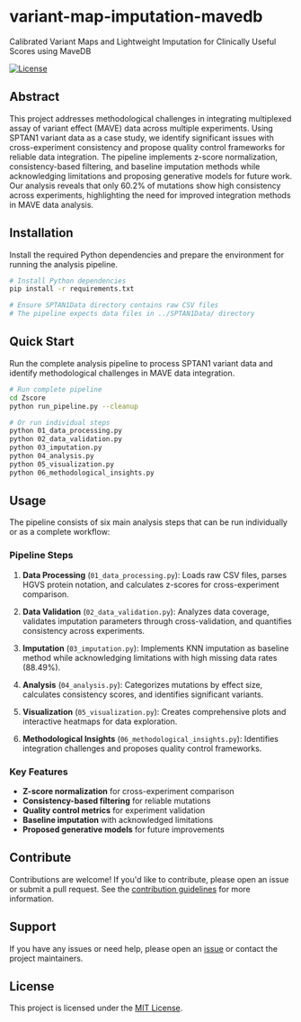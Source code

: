 # variant-map-imputation-mavedb

Calibrated Variant Maps and Lightweight Imputation for Clinically Useful Scores using MaveDB

[![License](https://img.shields.io/badge/license-MIT-blue.svg)](LICENSE)

## Abstract

This project addresses methodological challenges in integrating multiplexed assay of variant effect (MAVE) data across multiple experiments. Using SPTAN1 variant data as a case study, we identify significant issues with cross-experiment consistency and propose quality control frameworks for reliable data integration. The pipeline implements z-score normalization, consistency-based filtering, and baseline imputation methods while acknowledging limitations and proposing generative models for future work. Our analysis reveals that only 60.2% of mutations show high consistency across experiments, highlighting the need for improved integration methods in MAVE data analysis.

## Installation

Install the required Python dependencies and prepare the environment for running the analysis pipeline.

```bash
# Install Python dependencies
pip install -r requirements.txt

# Ensure SPTAN1Data directory contains raw CSV files
# The pipeline expects data files in ../SPTAN1Data/ directory
```

## Quick Start

Run the complete analysis pipeline to process SPTAN1 variant data and identify methodological challenges in MAVE data integration.

```bash
# Run complete pipeline
cd Zscore
python run_pipeline.py --cleanup

# Or run individual steps
python 01_data_processing.py
python 02_data_validation.py
python 03_imputation.py
python 04_analysis.py
python 05_visualization.py
python 06_methodological_insights.py
```

## Usage

The pipeline consists of six main analysis steps that can be run individually or as a complete workflow:

### Pipeline Steps

1. **Data Processing** (`01_data_processing.py`): Loads raw CSV files, parses HGVS protein notation, and calculates z-scores for cross-experiment comparison.

2. **Data Validation** (`02_data_validation.py`): Analyzes data coverage, validates imputation parameters through cross-validation, and quantifies consistency across experiments.

3. **Imputation** (`03_imputation.py`): Implements KNN imputation as baseline method while acknowledging limitations with high missing data rates (88.49%).

4. **Analysis** (`04_analysis.py`): Categorizes mutations by effect size, calculates consistency scores, and identifies significant variants.

5. **Visualization** (`05_visualization.py`): Creates comprehensive plots and interactive heatmaps for data exploration.

6. **Methodological Insights** (`06_methodological_insights.py`): Identifies integration challenges and proposes quality control frameworks.

### Key Features

- **Z-score normalization** for cross-experiment comparison
- **Consistency-based filtering** for reliable mutations
- **Quality control metrics** for experiment validation
- **Baseline imputation** with acknowledged limitations
- **Proposed generative models** for future improvements

## Contribute

Contributions are welcome! If you'd like to contribute, please open an issue or submit a pull request. See the [contribution guidelines](CONTRIBUTING.md) for more information.

## Support

If you have any issues or need help, please open an [issue](https://github.com/hackbio-ca/demo-project/issues) or contact the project maintainers.

## License

This project is licensed under the [MIT License](LICENSE).
